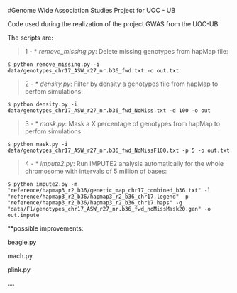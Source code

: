 #Genome Wide Association Studies Project for UOC - UB

Code used during the realization of the project GWAS from the UOC-UB

The scripts are:


>1 -  * _remove_missing.py_: Delete missing genotypes from hapMap file:

    $ python remove_missing.py -i data/genotypes_chr17_ASW_r27_nr.b36_fwd.txt -o out.txt


>2 - * _density.py_: Filter by density a genotypes file from hapMap to perfom simulations:

    $ python density.py -i data/genotypes_chr17_ASW_r27_nr.b36_fwd_NoMiss.txt -d 100 -o out


>3 - * _mask.py_: Mask a X percentage of genotypes from hapMap to perfom simulations:

    $ python mask.py -i data/genotypes_chr17_ASW_r27_nr.b36_fwd_NoMissF100.txt -p 5 -o out.txt


>4 - * _impute2.py_: Run IMPUTE2 analysis automatically for the whole chromosome with intervals of 5 million of bases:

    $ python impute2.py -m "reference/hapmap3_r2_b36/genetic_map_chr17_combined_b36.txt" -l "reference/hapmap3_r2_b36/hapmap3_r2_b36_chr17.legend" -p "reference/hapmap3_r2_b36/hapmap3_r2_b36_chr17.haps" -g "data/F1/genotypes_chr17_ASW_r27_nr.b36_fwd_noMissMask20.gen" -o out.impute



**possible improvements:

beagle.py

mach.py

plink.py

....

